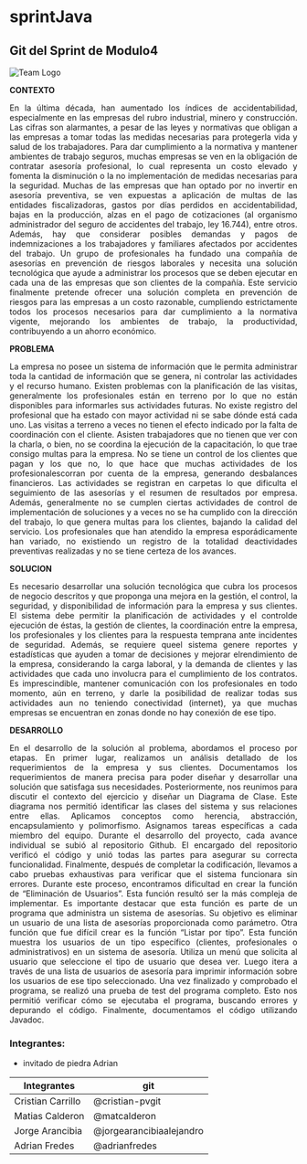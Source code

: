 # sprintJava
## Git del Sprint de Modulo4

![Team Logo](https://user-images.githubusercontent.com/112448130/226374179-2dbadb95-d30b-4fb9-9635-ac43e40ed2ec.png)




**CONTEXTO**

<p align="justify">En la última década, han aumentado los índices de accidentabilidad, especialmente en las empresas del rubro industrial, minero y construcción. Las cifras son alarmantes, a pesar de las leyes y normativas que obligan a las empresas a tomar todas las medidas necesarias para protegerla vida y salud de los trabajadores. Para dar cumplimiento a la normativa y mantener ambientes de trabajo seguros, muchas empresas se ven en la obligación de contratar asesoría profesional, lo cual representa un costo elevado y fomenta la disminución o la no implementación de medidas necesarias para la seguridad. Muchas de las empresas que han optado por no invertir en asesoría preventiva, se ven expuestas a aplicación de multas de las entidades fiscalizadoras, gastos por días perdidos en accidentabilidad, bajas en la producción, alzas en el pago de cotizaciones (al organismo administrador del seguro de accidentes del trabajo, ley 16.744), entre otros. Además, hay que considerar posibles demandas y pagos de indemnizaciones a los trabajadores y familiares afectados por accidentes del trabajo.
Un grupo de profesionales ha fundado una compañía de asesorías en prevención de riesgos laborales y necesita una solución tecnológica que ayude a administrar los procesos que se deben ejecutar en cada una de las empresas que son clientes de la compañía. Este servicio finalmente pretende ofrecer una solución completa en prevención de riesgos para las empresas a un costo razonable, cumpliendo estrictamente todos los procesos necesarios para dar cumplimiento a la normativa vigente, mejorando los ambientes de trabajo, la productividad, contribuyendo a un ahorro económico.</p>

**PROBLEMA**

<p align="justify">La empresa no posee un sistema de información que le permita administrar toda la cantidad de información que se genera, ni controlar las actividades y el recurso humano. Existen problemas con la planificación de las visitas, generalmente los profesionales están en terreno por lo que no están disponibles para informarles sus actividades futuras.
No existe registro del profesional que ha estado con mayor actividad ni se sabe dónde está cada uno. Las visitas a terreno a veces no tienen el efecto indicado por la falta de coordinación con el cliente. Asisten trabajadores que no tienen que ver con la charla, o bien, no se coordina la ejecución de la capacitación, lo que trae consigo multas para la empresa. No se tiene un control de los clientes que pagan y los que no, lo que hace que muchas actividades de los profesionalescorran por cuenta de la empresa, generando desbalances financieros. Las actividades se registran en carpetas lo que dificulta el seguimiento de las asesorías y el resumen de resultados por empresa. Además, generalmente no se cumplen ciertas actividades de control de implementación de soluciones y a veces no se ha cumplido con la dirección del trabajo, lo que genera multas para los clientes, bajando la calidad del servicio. Los profesionales que han atendido la empresa esporádicamente han variado, no existiendo un registro de la totalidad deactividades preventivas realizadas y no se tiene certeza de los avances.</p>

**SOLUCION**

<p align="justify">Es necesario desarrollar una solución tecnológica que cubra los procesos de negocio descritos y que proponga una mejora en la gestión, el control, la seguridad, y disponibilidad de información para la empresa y sus clientes. El sistema debe permitir la planificación de actividades y el controlde ejecución de éstas, la gestión de clientes, la coordinación entre la empresa, los profesionales y los clientes para la respuesta temprana ante incidentes de seguridad. Además, se requiere queel sistema genere reportes y estadísticas que ayuden a tomar de decisiones y mejorar elrendimiento de la empresa, considerando la carga laboral, y la demanda de clientes y las actividades que cada uno involucra para el cumplimiento de los contratos. Es imprescindible, mantener comunicación con los profesionales en todo momento, aún en terreno, y darle la posibilidad de realizar todas sus actividades aun no teniendo conectividad (internet), ya que muchas empresas se encuentran en zonas donde no hay conexión de ese tipo.</p>


**DESARROLLO**

<p align="justify">En el desarrollo de la solución al problema, abordamos el proceso por etapas. En primer lugar, realizamos
un análisis detallado de los requerimientos de la empresa y sus clientes. Documentamos los
requerimientos de manera precisa para poder diseñar y desarrollar una solución que satisfaga sus
necesidades. Posteriormente, nos reunimos para discutir el contexto del ejercicio y diseñar un Diagrama
de Clase. Este diagrama nos permitió identificar las clases del sistema y sus relaciones entre ellas.
Aplicamos conceptos como herencia, abstracción, encapsulamiento y polimorfismo. Asignamos tareas
específicas a cada miembro del equipo.
Durante el desarrollo del proyecto, cada avance individual se subió al repositorio Github. El encargado
del repositorio verificó el código y unió todas las partes para asegurar su correcta funcionalidad.
Finalmente, después de completar la codificación, llevamos a cabo pruebas exhaustivas para verificar
que el sistema funcionara sin errores. Durante este proceso, encontramos dificultad en crear la función
de “Eliminación de Usuarios”. Esta función resultó ser la más compleja de implementar. Es importante
destacar que esta función es parte de un programa que administra un sistema de asesorías. Su objetivo es
eliminar un usuario de una lista de asesorías proporcionada como parámetro.
Otra función que fue difícil crear es la función “Listar por tipo”. Esta función muestra los usuarios de un
tipo específico (clientes, profesionales o administrativos) en un sistema de asesoría. Utiliza un menú que
solicita al usuario que seleccione el tipo de usuario que desea ver. Luego itera a través de una lista de
usuarios de asesoría para imprimir información sobre los usuarios de ese tipo seleccionado.
Una vez finalizado y comprobado el programa, se realizó una prueba de test del programa completo. Esto
nos permitió verificar cómo se ejecutaba el programa, buscando errores y depurando el código.
Finalmente, documentamos el código utilizando Javadoc.</p>

### Integrantes: 
- invitado de piedra Adrian



|Integrantes| git |
|-----------|-----|
|Cristian Carrillo|@cristian-pvgit|
|Matias Calderon|@matcalderon|
|Jorge Arancibia|@jorgearancibiaalejandro|
|Adrian Fredes|@adrianfredes|

